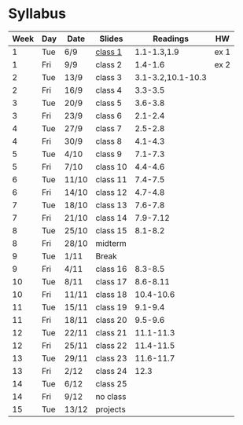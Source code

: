# Syllabus

Week | Day | Date | Slides | Readings | HW
------------ | ------------- | ------------ | ------------- | ------------ | -------------
1 | Tue | 6/9 | [class 1](class1.pdf) | 1.1-1.3,1.9 | ex 1
1 | Fri | 9/9 | class 2 | 1.4-1.6 | ex 2
2 | Tue | 13/9 | class 3 | 3.1-3.2,10.1-10.3 |
2 | Fri | 16/9 | class 4 | 3.3-3.5 |
3 | Tue | 20/9 | class 5 | 3.6-3.8 |
3 | Fri | 23/9 | class 6 | 2.1-2.4 |
4 | Tue | 27/9 | class 7 | 2.5-2.8 |
4 | Fri | 30/9 | class 8 | 4.1-4.3 |
5 | Tue | 4/10 | class 9 | 7.1-7.3 |
5 | Fri | 7/10 | class 10 | 4.4-4.6 |
6 | Tue | 11/10 | class 11 | 7.4-7.5 |
6 | Fri | 14/10 | class 12 | 4.7-4.8 |
7 | Tue | 18/10 | class 13 | 7.6-7.8 |
7 | Fri | 21/10 | class 14 | 7.9-7.12 |
8 | Tue | 25/10 | class 15 | 8.1-8.2 |
8 | Fri | 28/10 | midterm |  |
9 | Tue | 1/11 | Break
9 | Fri | 4/11 | class 16 | 8.3-8.5 |
10 | Tue | 8/11 | class 17 | 8.6-8.11 |
10 | Fri | 11/11 | class 18 | 10.4-10.6 |
11 | Tue | 15/11 | class 19 | 9.1-9.4 |
11 | Fri | 18/11 | class 20 | 9.5-9.6 |
12 | Tue | 22/11 | class 21 | 11.1-11.3 |
12 | Fri | 25/11 | class 22 | 11.4-11.5 |
13 | Tue | 29/11 | class 23 | 11.6-11.7 |
13 | Fri | 2/12 | class 24 | 12.3 |
14 | Tue | 6/12 | class 25 | |
14 | Fri | 9/12 | no class | |
15 | Tue | 13/12 | projects | |
